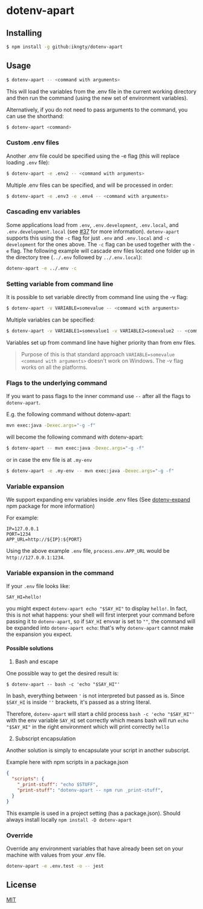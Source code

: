 # dotenv-apart

## Installing

```bash
$ npm install -g github:ikngty/dotenv-apart
```

## Usage

```bash
$ dotenv-apart -- <command with arguments>
```

This will load the variables from the .env file in the current working directory and then run the command (using the new set of environment variables).

Alternatively, if you do not need to pass arguments to the command, you can use the shorthand:

```bash
$ dotenv-apart <command>
```

### Custom .env files
Another .env file could be specified using the -e flag (this will replace loading `.env` file):
```bash
$ dotenv-apart -e .env2 -- <command with arguments>
```

Multiple .env files can be specified, and will be processed in order:
```bash
$ dotenv-apart -e .env3 -e .env4 -- <command with arguments>
```

### Cascading env variables
Some applications load from `.env`, `.env.development`, `.env.local`, and `.env.development.local`
(see [#37](https://github.com/entropitor/dotenv-cli/issues/37) for more information).
`dotenv-apart` supports this using the `-c` flag for just `.env` and `.env.local` and `-c development` for the ones above.
The `-c` flag can be used together with the `-e` flag. The following example will cascade env files located one folder up in the directory tree (`../.env` followed by `../.env.local`):
```bash
dotenv-apart -e ../.env -c
```

### Setting variable from command line
It is possible to set variable directly from command line using the -v flag:
```bash
$ dotenv-apart -v VARIABLE=somevalue -- <command with arguments>
```

Multiple variables can be specified:
```bash
$ dotenv-apart -v VARIABLE1=somevalue1 -v VARIABLE2=somevalue2 -- <command with arguments>
```

Variables set up from command line have higher priority than from env files.

> Purpose of this is that standard approach `VARIABLE=somevalue <command with arguments>` doesn't work on Windows. The -v flag works on all the platforms.

### Flags to the underlying command
If you want to pass flags to the inner command use `--` after all the flags to `dotenv-apart`.

E.g. the following command without dotenv-apart:
```bash
mvn exec:java -Dexec.args="-g -f"
```

will become the following command with dotenv-apart:
```bash
$ dotenv-apart -- mvn exec:java -Dexec.args="-g -f"
```
or in case the env file is at `.my-env`
```bash
$ dotenv-apart -e .my-env -- mvn exec:java -Dexec.args="-g -f"
```

### Variable expansion
We support expanding env variables inside .env files (See [dotenv-expand](https://github.com/motdotla/dotenv-expand) npm package for more information)

For example:
```
IP=127.0.0.1
PORT=1234
APP_URL=http://${IP}:${PORT}
```
Using the above example `.env` file, `process.env.APP_URL` would be `http://127.0.0.1:1234`.

### Variable expansion in the command

If your `.env` file looks like:

```
SAY_HI=hello!
```

you might expect `dotenv-apart echo "$SAY_HI"` to display `hello!`. In fact, this is not what happens: your shell will first interpret your command before passing it to `dotenv-apart`, so if `SAY_HI` envvar is set to `""`, the command will be expanded into `dotenv-apart echo`: that's why `dotenv-apart` cannot make the expansion you expect.

#### Possible solutions

1. Bash and escape

One possible way to get the desired result is:

```
$ dotenv-apart -- bash -c 'echo "$SAY_HI"'
```

In bash, everything between `'` is not interpreted but passed as is. Since `$SAY_HI` is inside `''` brackets, it's passed as a string literal.

Therefore, `dotenv-apart` will start a child process `bash -c 'echo "$SAY_HI"'` with the env variable `SAY_HI` set correctly which means bash will run `echo "$SAY_HI"` in the right environment which will print correctly `hello`

2. Subscript encapsulation

Another solution is simply to encapsulate your script in another subscript.

Example here with npm scripts in a package.json

```json
{
  "scripts": {
    "_print-stuff": "echo $STUFF",
    "print-stuff": "dotenv-apart -- npm run _print-stuff",
  }
}
```

This example is used in a project setting (has a package.json).  Should always install locally `npm install -D dotenv-apart`

### Override

Override any environment variables that have already been set on your machine with values from your .env file.

```bash
dotenv-apart -e .env.test -o -- jest
```

## License

[MIT](https://en.wikipedia.org/wiki/MIT_License)
